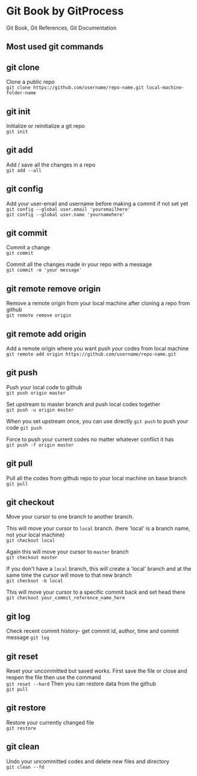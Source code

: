 # Git Book by GitProcess
Git Book, Git References, Git Documentation

## Most used git commands

## git clone 
Clone a public repo <br/>
`git clone https://github.com/username/repo-name.git local-machine-folder-name`

## git init
Initialize or reinitialize a git repo <br/>
`git init`

## git add
Add / save all the changes in a repo <br/>
`git add --all`

## git config
Add your user-email and username before making a commit if not set yet <br/>
`git config --global user.email 'youremailhere'` <br/>
`git config --global user.name 'yournamehere'` <br/>

## git commit
Commit a change <br/>
`git commit` <br/>

Commit all the changes made in your repo with a message <br/>
`git commit -m 'your message'`

## git remote remove origin
Remove a remote origin from your local machine after cloning a repo from github <br/>
`git remote remove origin`

## git remote add origin 
Add a remote origin where you want push your codes from local machine <br/>
`git remote add origin https://github.com/username/repo-name.git`

## git push
Push your local code to github <br/>
`git push origin master`

Set upstream to master branch and push local codes together <br/>
`git push -u origin master`

When you set upstream once, you can use directly `git push` to push your code
`git push`

Force to push your current codes no matter whatever conflict it has <br/>
`git push -f origin master`


## git pull
Pull all the codes from github repo to your local machine on base branch <br/>
`git pull`

## git checkout
Move your cursor to one branch to another branch. <br/>

This will move your cursor to `local` branch. (here 'local' is a branch name, not your local machine) <br/>
`git checkout local` <br/>

Again this will move your cursor to `master` branch <br/>
`git checkout master`

If you don't have a `local` branch, this will create a 'local' branch and at the same time the cursor will move to that new branch <br/>
`git checkout -b local`

This will move your cursor to a specific commit back and set head there <br/>
`git checkout your_commit_reference_name_here`

## git log
Check recent commit history- get commit id, author, time and commit message
`git log`

## git reset
Reset your uncommitted but saved works. First save the file or close and reopen the file then use the command <br/>
`git reset --hard`
Then you can restore data from the github <br/>
`git pull`

## git restore
Restore your currently changed file <br/>
`git restore`

## git clean
Undo your uncommitted codes and delete new files and directory<br/>
`git clean --fd`
